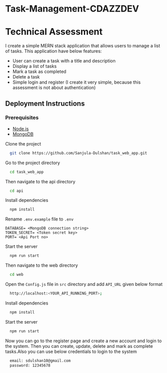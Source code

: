 # Task-Management-CDAZZDEV

# Technical Assessment

I create a simple MERN stack application that allows users to manage a list of tasks. This application have below features:

- User can create a task with a title and description
- Display a list of tasks
- Mark a task as completed
- Delete a task
- Simple login and register (I create it very simple, because this assessment is not about authentication)



## Deployment Instructions

### Prerequisites

- [Node.js](https://nodejs.org/)
- [MongoDB](https://www.mongodb.com/)

Clone the project

```bash
  git clone https://github.com/Sanjula-Dulshan/task_web_app.git
```

Go to the project directory

```bash
  cd task_web_app
```

Then navigate to the api directory

```bash
  cd api
```

Install dependencies

```bash
  npm install
```

Rename `.env.example` file to `.env`

```
DATABASE= <MongoDB connection string>
TOKEN_SECRET= <Token secret key>
PORT= <Api Port no>
```

Start the server

```bash
  npm run start
```

Then navigate to the web directory

```bash
  cd web
```

Open the `Config.js` file in `src` directory and add `API_URL` given below format

```bash
  http://localhost:<YOUR_API_RUNNING_PORT>;
```

Install dependencies

```bash
  npm install
```

Start the server

```bash
  npm run start
```

Now you can go to the register page and create a new account and login to the system. Then you can create, update, delete and mark as complete tasks.Also you can use below credentials to login to the system

```bash
  email: sdulshan10@gmail.com
  password: 12345678
```
